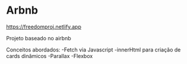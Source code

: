 # Arbnb
https://freedomproj.netlify.app

Projeto baseado no airbnb

Conceitos abordados:
-Fetch via Javascript
-innerHtml para criação de cards dinâmicos
-Parallax
-Flexbox
